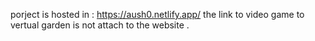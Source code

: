 porject is hosted in : https://aush0.netlify.app/
the link to video game to vertual garden is not attach to the website .
